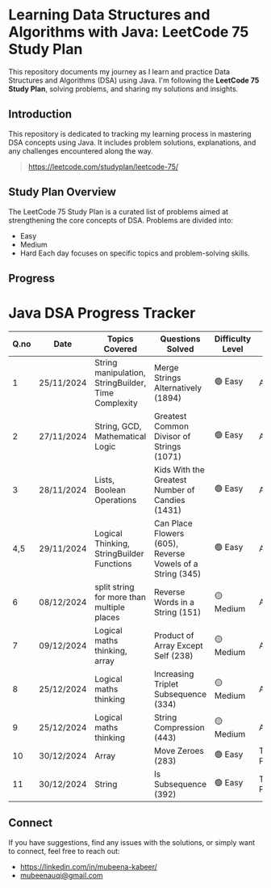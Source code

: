 # Learning Data Structures and Algorithms with Java: LeetCode 75 Study Plan
This repository documents my journey as I learn and practice Data Structures and Algorithms (DSA) using Java. I'm following the **LeetCode 75 Study Plan**, solving problems, and sharing my solutions and insights.

## Introduction
This repository is dedicated to tracking my learning process in mastering DSA concepts using Java. It includes problem solutions, explanations, and any challenges encountered along the way.
> https://leetcode.com/studyplan/leetcode-75/

## Study Plan Overview
The LeetCode 75 Study Plan is a curated list of problems aimed at strengthening the core concepts of DSA. Problems are divided into:
- Easy
- Medium
- Hard
Each day focuses on specific topics and problem-solving skills.

## Progress

# **Java DSA Progress Tracker**

| **Q.no** | **Date**       | **Topics Covered** | **Questions Solved**           | **Difficulty Level** | **Category**|
|---------|----------------|--------------------|------------------------------|-----------------------|------|
| 1       | 25/11/2024     | String manipulation, StringBuilder, Time Complexity | Merge Strings Alternatively (1894)| 🟢 Easy| Array/String|
| 2       | 27/11/2024     |  String, GCD, Mathematical Logic|Greatest Common Divisor of Strings (1071)| 🟢 Easy| Array/String|
| 3       | 28/11/2024     |Lists, Boolean Operations|Kids With the Greatest Number of Candies (1431)| 🟢 Easy| Array/String|
| 4,5       | 29/11/2024     | Logical Thinking, StringBuilder Functions|Can Place Flowers (605), Reverse Vowels of a String (345)| 🟢 Easy| Array/String|
| 6       | 08/12/2024     | split string for more than multiple places   |Reverse Words in a String  (151)| 🟡 Medium| Array/String|
| 7       | 09/12/2024     | Logical maths thinking, array|Product of Array Except Self  (238)| 🟡 Medium| Array/String|
| 8       | 25/12/2024     | Logical maths thinking   |Increasing Triplet Subsequence  (334)| 🟡 Medium| Array/String|
| 9       | 25/12/2024     | Logical maths thinking   |String Compression  (443)| 🟡 Medium| Array/String|
| 10       | 30/12/2024     | Array   | Move Zeroes  (283)|  🟢 Easy| Two Pointers|
| 11       | 30/12/2024     | String   | Is Subsequence  (392)|  🟢 Easy| Two Pointers|


## Connect
If you have suggestions, find any issues with the solutions, or simply want to connect, feel free to reach out:
- https://linkedin.com/in/mubeena-kabeer/
- mubeenauqi@gmail.com





